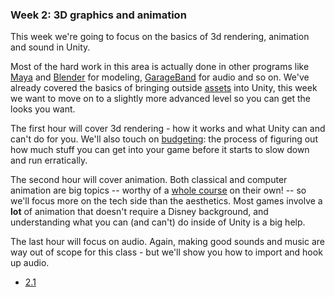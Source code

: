 ### Week 2: 3D graphics and animation ###

This week we're going to focus on the basics of 3d rendering, animation and sound in Unity. 

Most of the hard work in this area is actually done in other programs like [Maya](http://www.autodesk.com/products/autodesk-maya/overview) and [Blender](http://www.blender.org/) for modeling, [GarageBand](http://www.apple.com/ios/garageband/?cid=wwa-us-kwg-features-com&siclientid=6381&sessguid=dbd60035-c8ca-405c-a4d1-99eb691bec55&userguid=dbd60035-c8ca-405c-a4d1-99eb691bec55&permguid=dbd60035-c8ca-405c-a4d1-99eb691bec55) for audio and so on.  We've already covered the basics of bringing outside [assets](Glossary#assets) into Unity, this week we want to move on to a slightly more advanced level so you can get the looks you want.

The first hour will cover 3d rendering - how it works and what Unity can and can't do for you. We'll also touch on [budgeting](Glossary#budget): the process of figuring out how much stuff you can get into your game before it starts to slow down and run erratically.

The second hour will cover animation. Both classical and computer animation are big topics -- worthy of a [whole course](http://www.animationmentor.com/) on their own! -- so we'll focus more on the tech side than the aesthetics. Most games involve a **lot** of animation that doesn't require a Disney background, and understanding what you can (and can't) do inside of Unity is a big help.

The last hour will focus on audio. Again, making good sounds and music are way out of scope for this class - but we'll show you how to import and hook up audio.

* [2.1](2-1-basics-of-3d-rendering)